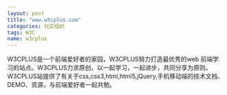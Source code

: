 ```yaml
---
layout: post
title: "www.w3cplus.com"
categories: 社区组织
tags: W3C
name: w3cplus
---
```


W3CPLUS是一个前端爱好者的家园，W3CPLUS努力打造<!--break-->最优秀的web 前端学习的站点。W3CPLUS力求原创，以一起学习，一起进步，共同分享为原则。W3CPLUS站提供了有关于css,css3,html,html5,jQuery,手机移动端的技术文档、DEMO、资源，与前端爱好者一起共勉。
